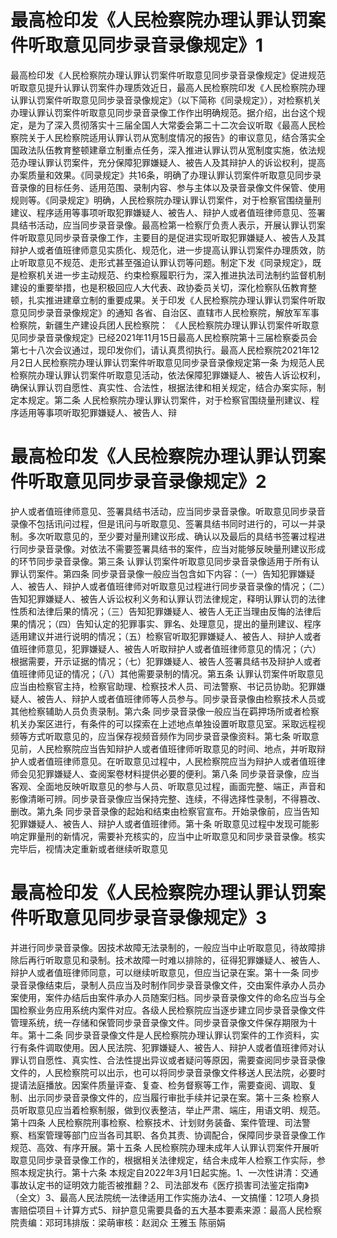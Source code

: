 # 最高检印发《人民检察院办理认罪认罚案件听取意见同步录音录像规定》1

最高检印发《人民检察院办理认罪认罚案件听取意见同步录音录像规定》促进规范听取意见提升认罪认罚案件办理质效近日，最高人民检察院印发《人民检察院办理认罪认罚案件听取意见同步录音录像规定》（以下简称《同录规定》），对检察机关办理认罪认罚案件听取意见同步录音录像工作作出明确规范。据介绍，出台这个规定，是为了深入贯彻落实十三届全国人大常委会第二十二次会议听取《最高人民检察院关于人民检察院适用认罪认罚从宽制度情况的报告》的审议意见，结合落实全国政法队伍教育整顿建章立制重点任务，深入推进认罪认罚从宽制度实施，依法规范办理认罪认罚案件，充分保障犯罪嫌疑人、被告人及其辩护人的诉讼权利，提高办案质量和效果。《同录规定》共16条，明确了办理认罪认罚案件听取意见同步录音录像的目标任务、适用范围、录制内容、参与主体以及录音录像文件保管、使用规则等。《同录规定》明确，人民检察院办理认罪认罚案件，对于检察官围绕量刑建议、程序适用等事项听取犯罪嫌疑人、被告人、辩护人或者值班律师意见、签署具结书活动，应当同步录音录像。最高检第一检察厅负责人表示，开展认罪认罚案件听取意见同步录音录像工作，主要目的是促进实现听取犯罪嫌疑人、被告人及其辩护人或者值班律师意见实质化、规范化，进一步提高认罪认罚案件办理质效，防止听取意见不规范、走形式甚至强迫认罪认罚等问题。制定下发《同录规定》，既是检察机关进一步主动规范、约束检察履职行为，深入推进执法司法制约监督机制建设的重要举措，也是积极回应人大代表、政协委员关切，深化检察队伍教育整顿，扎实推进建章立制的重要成果。关于印发《人民检察院办理认罪认罚案件听取意见同步录音录像规定》的通知 各省、自治区、直辖市人民检察院，解放军军事检察院，新疆生产建设兵团人民检察院： 《人民检察院办理认罪认罚案件听取意见同步录音录像规定》已经2021年11月15日最高人民检察院第十三届检察委员会第七十八次会议通过，现印发你们，请认真贯彻执行。最高人民检察院2021年12月2日人民检察院办理认罪认罚案件听取意见同步录音录像规定第一条  为规范人民检察院办理认罪认罚案件听取意见活动，依法保障犯罪嫌疑人、被告人诉讼权利，确保认罪认罚自愿性、真实性、合法性，根据法律和相关规定，结合办案实际，制定本规定。第二条  人民检察院办理认罪认罚案件，对于检察官围绕量刑建议、程序适用等事项听取犯罪嫌疑人、被告人、辩

# 最高检印发《人民检察院办理认罪认罚案件听取意见同步录音录像规定》2

护人或者值班律师意见、签署具结书活动，应当同步录音录像。听取意见同步录音录像不包括讯问过程，但是讯问与听取意见、签署具结书同时进行的，可以一并录制。多次听取意见的，至少要对量刑建议形成、确认以及最后的具结书签署过程进行同步录音录像。对依法不需要签署具结书的案件，应当对能够反映量刑建议形成的环节同步录音录像。第三条  认罪认罚案件听取意见同步录音录像适用于所有认罪认罚案件。第四条  同步录音录像一般应当包含如下内容：（一）告知犯罪嫌疑人、被告人、辩护人或者值班律师对听取意见过程进行同步录音录像的情况；（二）告知犯罪嫌疑人、被告人诉讼权利义务和认罪认罚法律规定，释明认罪认罚的法律性质和法律后果的情况；（三）告知犯罪嫌疑人、被告人无正当理由反悔的法律后果的情况；（四）告知认定的犯罪事实、罪名、处理意见，提出的量刑建议、程序适用建议并进行说明的情况；（五）检察官听取犯罪嫌疑人、被告人、辩护人或者值班律师意见，犯罪嫌疑人、被告人听取辩护人或者值班律师意见的情况；（六）根据需要，开示证据的情况；（七）犯罪嫌疑人、被告人签署具结书及辩护人或者值班律师见证的情况；（八）其他需要录制的情况。第五条  认罪认罚案件听取意见应当由检察官主持，检察官助理、检察技术人员、司法警察、书记员协助。犯罪嫌疑人、被告人、辩护人或者值班律师等人员参与。同步录音录像由检察技术人员或其他检察辅助人员负责录制。第六条  同步录音录像一般应当在羁押场所或者检察机关办案区进行，有条件的可以探索在上述地点单独设置听取意见室。采取远程视频等方式听取意见的，应当保存视频音频作为同步录音录像资料。第七条  听取意见前，人民检察院应当告知辩护人或者值班律师听取意见的时间、地点，并听取辩护人或者值班律师意见。在听取意见过程中，人民检察院应当为辩护人或者值班律师会见犯罪嫌疑人、查阅案卷材料提供必要的便利。第八条  同步录音录像，应当客观、全面地反映听取意见的参与人员、听取意见过程，画面完整、端正，声音和影像清晰可辨。同步录音录像应当保持完整、连续，不得选择性录制，不得篡改、删改。第九条  同步录音录像的起始和结束由检察官宣布。开始录像前，应当告知犯罪嫌疑人、被告人、辩护人或者值班律师。第十条  听取意见过程中发现可能影响定罪量刑的新情况，需要补充核实的，应当中止听取意见和同步录音录像。核实完毕后，视情决定重新或者继续听取意见

# 最高检印发《人民检察院办理认罪认罚案件听取意见同步录音录像规定》3

并进行同步录音录像。因技术故障无法录制的，一般应当中止听取意见，待故障排除后再行听取意见和录制。技术故障一时难以排除的，征得犯罪嫌疑人、被告人、辩护人或者值班律师同意，可以继续听取意见，但应当记录在案。第十一条  同步录音录像结束后，录制人员应当及时制作同步录音录像文件，交由案件承办人员办案使用，案件办结后由案件承办人员随案归档。同步录音录像文件的命名应当与全国检察业务应用系统内案件对应。各级人民检察院应当逐步建立同步录音录像文件管理系统，统一存储和保管同步录音录像文件。同步录音录像文件保存期限为十年。第十二条  同步录音录像文件是人民检察院办理认罪认罚案件的工作资料，实行有条件调取使用。因人民法院、犯罪嫌疑人、被告人、辩护人或者值班律师对认罪认罚自愿性、真实性、合法性提出异议或者疑问等原因，需要查阅同步录音录像文件的，人民检察院可以出示，也可以将同步录音录像文件移送人民法院，必要时提请法庭播放。因案件质量评查、复查、检务督察等工作，需要查阅、调取、复制、出示同步录音录像文件的，应当履行审批手续并记录在案。第十三条  检察人员听取意见应当着检察制服，做到仪表整洁，举止严肃、端庄，用语文明、规范。第十四条  人民检察院刑事检察、检察技术、计划财务装备、案件管理、司法警察、档案管理等部门应当各司其职、各负其责、协调配合，保障同步录音录像工作规范、高效、有序开展。第十五条  人民检察院办理未成年人认罪认罚案件开展听取意见同步录音录像工作的，根据相关法律规定，结合未成年人检察工作实际，参照本规定执行。第十六条  本规定自2022年3月1日起实施。1、一次性讲清：交通事故认定书的证明效力能否被推翻？2、司法部发布《医疗损害司法鉴定指南》（全文）3、最高人民法院统一法律适用工作实施办法4、一文搞懂：12项人身损害赔偿项目＋计算方式5、辩护意见需要具备的五大基本要素来源：最高人民检察院责编：邓珂玮排版：梁萌审核：赵润众 王雅玉 陈丽娟

